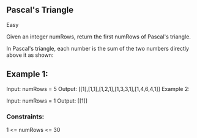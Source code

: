 ## Pascal's Triangle
Easy

Given an integer numRows, return the first numRows of Pascal's triangle.

In Pascal's triangle, each number is the sum of the two numbers directly above it as shown:


 

## Example 1:

Input: numRows = 5
Output: [[1],[1,1],[1,2,1],[1,3,3,1],[1,4,6,4,1]]
Example 2:

Input: numRows = 1
Output: [[1]]
 

### Constraints:

1 <= numRows <= 30